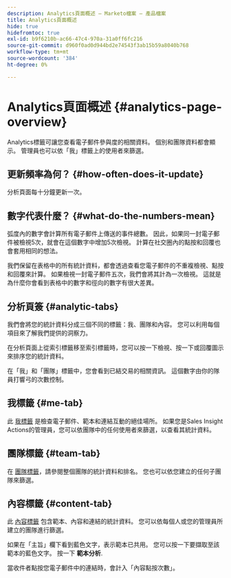 ```yaml
---
description: Analytics頁面概述 — Marketo檔案 — 產品檔案
title: Analytics頁面概述
hide: true
hidefromtoc: true
exl-id: b9f6210b-ac66-47c4-970a-31a0ff6fc216
source-git-commit: d960f0ad0d944bd2e74543f3ab15b59a8040b768
workflow-type: tm+mt
source-wordcount: '384'
ht-degree: 0%

---
```


# Analytics頁面概述 {#analytics-page-overview}

Analytics標籤可讓您查看電子郵件參與度的相關資料。 個別和團隊資料都會顯示。 管理員也可以依「我」標籤上的使用者來篩選。

## 更新頻率為何？ {#how-often-does-it-update}

分析頁面每十分鐘更新一次。

## 數字代表什麼？ {#what-do-the-numbers-mean}

弧度內的數字會計算所有電子郵件上傳送的事件總數。 因此，如果同一封電子郵件被檢視5次，就會在這個數字中增加5次檢視。 計算在社交圈內的點按和回覆也會套用相同的想法。

我們保留在表格中的所有統計資料，都會透過查看您電子郵件的不重複檢視、點按和回覆來計算。 如果檢視一封電子郵件五次，我們會將其計為一次檢視。 這就是為什麼你會看到表格中的數字和徑向的數字有很大差異。

## 分析頁簽 {#analytic-tabs}

我們會將您的統計資料分成三個不同的標籤：我、團隊和內容。 您可以利用每個項目來了解我們提供的洞察力。

在分析頁面上從索引標籤移至索引標籤時，您可以按一下檢視、按一下或回覆圖示來排序您的統計資料。

在「我」和「團隊」標籤中，您會看到已結交易的相關資訊。 這個數字由你的隊員打響弓的次數控制。

## 我標籤 {#me-tab}

此 [我標籤](/help/marketo/product-docs/marketo-sales-insight/actions/analytics/understanding-the-me-tab.md) 是檢查電子郵件、範本和連結互動的絕佳場所。 如果您是Sales Insight Actions的管理員，您可以依團隊中的任何使用者來篩選，以查看其統計資料。

## 團隊標籤 {#team-tab}

在 [團隊標籤](/help/marketo/product-docs/marketo-sales-insight/actions/analytics/understanding-the-team-tab.md)，請參閱整個團隊的統計資料和排名。 您也可以依您建立的任何子團隊來篩選。

## 內容標籤 {#content-tab}

此 [內容標籤](/help/marketo/product-docs/marketo-sales-insight/actions/analytics/understanding-the-content-tab.md) 包含範本、內容和連結的統計資料。 您可以依每個人或您的管理員所建立的團隊進行篩選。

如果在「主旨」欄下看到藍色文字，表示範本已共用。 您可以按一下要擷取至該範本的藍色文字。 按一下 **範本分析**.

當收件者點按您電子郵件中的連結時，會計入「內容點按次數」。
